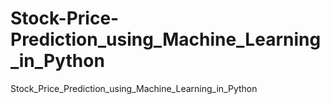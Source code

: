 # Stock-Price-Prediction_using_Machine_Learning_in_Python
Stock_Price_Prediction_using_Machine_Learning_in_Python
